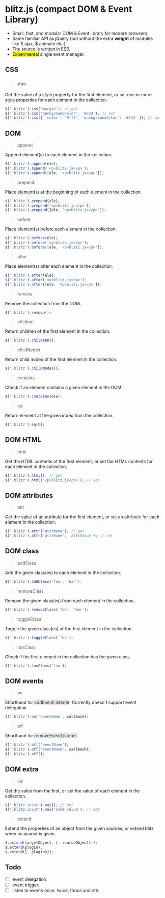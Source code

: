 # blitz.js (compact DOM & Event Library)
<ul>
  <li>Small, fast, and modular DOM & Event library for modern browsers.</li>
  <li>Same familiar API as jQuery (but without the extra <b>weight</b> of modules like $.ajax, $.animate etc.).</li>
  <li>The source is written in ES6.</li>
  <li><mark>Experimental</mark> single event manager.</li>
</ul>


## CSS

> ### css

Get the value of a style property for the first element, or set one or more style properties for each element in the collection.

```javascript
$('.blitz').css('margin'); // get
$('.blitz').css('backgroundColor', '#333'); // set
$('.blitz').css({ 'color': '#fff', 'backgroundColor': '#333' }); // set multiple
```

## DOM

> append

Append element(s) to each element in the collection.

```javascript
$('.blitz').append(ele);
$('.blitz').append('<p>blitz.js</p>');
$('.blitz').append([ele, '<p>blitz.js</p>']);
```

> prepend

Place element(s) at the beginning of each element in the collection.

```javascript
$('.blitz').prepend(ele);
$('.blitz').prepend('<p>blitz.js</p>');
$('.blitz').prepend([ele, '<p>blitz.js</p>']);
```

> before

Place element(s) before each element in the collection.

```javascript
$('.blitz').before(ele);
$('.blitz').before('<p>blitz.js</p>');
$('.blitz').before([ele, '<p>blitz.js</p>']);
```

> after

Place element(s) after each element in the collection.

```javascript
$('.blitz').after(ele);
$('.blitz').after('<p>blitz.js</p>');
$('.blitz').after([ele, '<p>blitz.js</p>']);
```

> remove

Remove the collection from the DOM.

```javascript
$('.blitz').remove();
```

> children

Return children of the first element in the collection.

```javascript
$('.blitz').children();
```

> childNodes

Return child nodes of the first element in the collection.

```javascript
$('.blitz').childNodes();
```

> contains

Check if an element contains a given element in the DOM.

```javascript
$('.blitz').contains(ele);
```

> eq

Return element at the given index from the collection.

```javascript
$('.blitz').eq(0);
```

## DOM HTML

> html

Get the HTML contents of the first element, or set the HTML contents for each element in the collection.

```javascript
$('.blitz').html(); // get
$('.blitz').html('<p>blitz.js</p>'); // set
```

## DOM attributes

> attr

Get the value of an attribute for the first element, or set an attribute for each element in the collection.

```javascript
$('.blitz').attr('attrName'); // get
$('.blitz').attr('attrName', 'attrValue'); // set
```

## DOM class

> addClass

Add the given class(es) to each element in the collection.

```javascript
$('.blitz').addClass('foo', 'bar');
```

> removeClass

Remove the given class(es) from each element in the collection.

```javascript
$('.blitz').removeClass('foo', 'bar');
```

> toggleClass

Toggle the given class(es) of the first element in the collection.

```javascript
$('.blitz').toggleClass('foo');
```

> hasClass

Check if the first element in the collection has the given class.

```javascript
$('.blitz').hasClass('foo');
```

## DOM events

> on

Shorthand for <span style="background-color:#e2e3e5;color:#383d41">addEventListener</span>. Currently doesn't support event delegation.

```javascript
$('.blitz').on('eventName', callback);
```

> off

Shorthand for <span style="background-color:#e2e3e5;color:#383d41">removeEventListener</span>.

```javascript
$('.blitz').off('eventName');
$('.blitz').off('eventName', callback);
$('.blitz').off();
```

## DOM extra

> val

Get the value from the first, or set the value of each element in the collection.

```javascript
$('.blitz.input').val(); // get
$('.blitz.input').val('some value'); // set
```

> extend

Extend the properties of an object from the given sources, or extend blitz when no source is given.

```javascript
$.extend(targetObject, [, sourceObjects]);
$.extend(plugin);
$.extend([, plugins]);
```

## Todo

- [ ] event delegation.
- [ ] event trigger.
- [ ] listen to events once, twice, thrice and nth.
